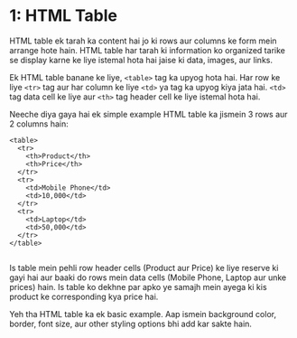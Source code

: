 # 1: HTML Table

HTML table ek tarah ka content hai jo ki rows aur columns ke form mein arrange hote hain. HTML table har tarah ki information ko organized tarike 
se display karne ke liye istemal hota hai jaise ki data, images, aur links.

Ek HTML table banane ke liye, `<table>` tag ka upyog hota hai. Har row ke liye `<tr>` tag aur har column ke liye `<td>` ya <th> tag ka upyog kiya jata hai. 
  `<td>` tag data cell ke liye aur `<th>` tag header cell ke liye istemal hota hai.

Neeche diya gaya hai ek simple example HTML table ka jismein 3 rows aur 2 columns hain:

```
<table>
  <tr>
    <th>Product</th>
    <th>Price</th>
  </tr>
  <tr>
    <td>Mobile Phone</td>
    <td>10,000</td>
  </tr>
  <tr>
    <td>Laptop</td>
    <td>50,000</td>
  </tr>
</table>
    
```

Is table mein pehli row header cells (Product aur Price) ke liye reserve ki gayi hai aur baaki do rows mein data cells (Mobile Phone, Laptop aur unke prices) hain. 
Is table ko dekhne par apko ye samajh mein ayega ki kis product ke corresponding kya price hai.

Yeh tha HTML table ka ek basic example. Aap ismein background color, border, font size, aur other styling options bhi add kar sakte hain.


